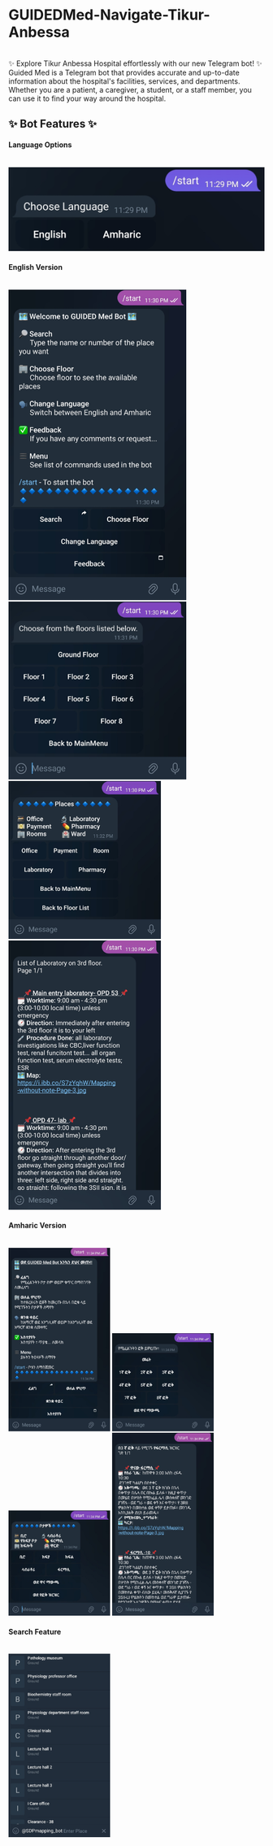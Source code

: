 <h1>GUIDEDMed-Navigate-Tikur-Anbessa</h1>
<br>
✨ Explore Tikur Anbessa Hospital effortlessly with our new Telegram bot! ✨ 
<br>
Guided Med is a Telegram bot that provides accurate and up-to-date information about the hospital's facilities, services, and departments. Whether you are a patient, a caregiver, a student, or a staff member, you can use it to find your way around the hospital.

<h2>✨ Bot Features ✨</h2>

<h4><b>Language Options</b></h4>
    <br>
    <img src="src/img/Screenshot_20231104_233008_Telegram.jpg" alt="Language options" width="600"/>
    <br>

<h4><b>English Version</b></h4>
  <br>
  <img src="src/img/Screenshot_20231104_233107_Telegram.jpg" alt="Welcome Message" width="350"/>
  <img src="src/img/Screenshot_20231104_233211_Telegram.jpg" alt="Floors" width="350"/>
  <img src="src/img/Screenshot_20231104_233226_Telegram.jpg" alt="Places" width="300"/>
  <img src="src/img/Screenshot_20231104_233312_Telegram.jpg" alt="Results" width="300"/>
    <br>

<h4><b>Amharic Version</b></h4>
  <br>
  <img src="src/img/Screenshot_20231104_233428_Telegram.jpg" alt="Welcome Amharic Message" width="200"/>
  <img src="src/img/Screenshot_20231104_233445_Telegram.jpg" alt="Floors in Amharic" width="200"/>
  <img src="src/img/Screenshot_20231104_233500_Telegram.jpg" alt="Places in Amharic" width="200"/>
  <img src="src/img/Screenshot_20231104_233522_Telegram.jpg" alt="Results in Amharic" width="200"/>
    <br>

<h4><b>Search Feature</b></h4>
  <br>
  <img src="src/img/Screenshot_20231104_233131_Telegram.jpg" alt="Search Place" width="200"/>
  <br>
